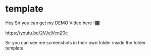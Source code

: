 # template
 
 Hey Sir you can get my DEMO Video here 👇🏾

 https://youtu.be/2VJejVcnZ0c


Sir you can see me screenshots in their own folder inside the folder template 